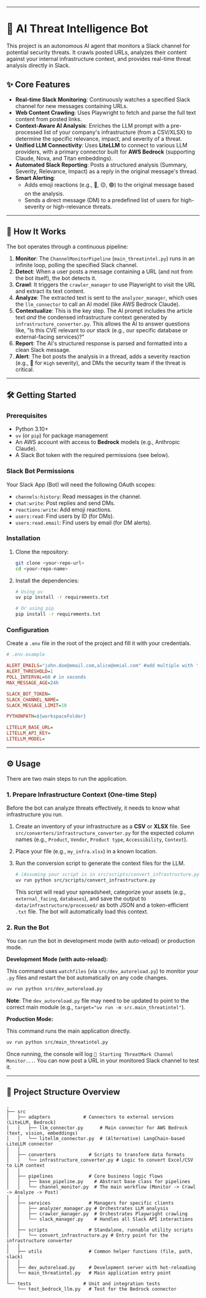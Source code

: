 
-----

# 🤖 AI Threat Intelligence Bot

This project is an autonomous AI agent that monitors a Slack channel for potential security threats. It crawls posted URLs, analyzes their content against your internal infrastructure context, and provides real-time threat analysis directly in Slack.

## ✨ Core Features

  * **Real-time Slack Monitoring**: Continuously watches a specified Slack channel for new messages containing URLs.
  * **Web Content Crawling**: Uses Playwright to fetch and parse the full text content from posted links.
  * **Context-Aware AI Analysis**: Enriches the LLM prompt with a pre-processed list of your company's infrastructure (from a CSV/XLSX) to determine the specific relevance, impact, and severity of a threat.
  * **Unified LLM Connectivity**: Uses **LiteLLM** to connect to various LLM providers, with a primary connector built for **AWS Bedrock** (supporting Claude, Nova, and Titan embeddings).
  * **Automated Slack Reporting**: Posts a structured analysis (Summary, Severity, Relevance, Impact) as a reply in the original message's thread.
  * **Smart Alerting**:
      * Adds emoji reactions (e.g., 🔴, 🟡, 🟢) to the original message based on the analysis.
      * Sends a direct message (DM) to a predefined list of users for high-severity or high-relevance threats.

-----

## 🚀 How It Works

The bot operates through a continuous pipeline:

1.  **Monitor**: The `ChannelMonitorPipeline` (`main_threatintel.py`) runs in an infinite loop, polling the specified Slack channel.
2.  **Detect**: When a user posts a message containing a URL (and not from the bot itself), the bot detects it.
3.  **Crawl**: It triggers the `crawler_manager` to use Playwright to visit the URL and extract its text content.
4.  **Analyze**: The extracted text is sent to the `analyzer_manager`, which uses the `llm_connector` to call an AI model (like AWS Bedrock Claude).
5.  **Contextualize**: This is the key step. The AI prompt includes the article text *and* the condensed infrastructure context generated by `infrastructure_converter.py`. This allows the AI to answer questions like, "Is this CVE relevant to *our* stack (e.g., our specific database or external-facing services)?"
6.  **Report**: The AI's structured response is parsed and formatted into a clean Slack message.
7.  **Alert**: The bot posts the analysis in a thread, adds a severity reaction (e.g., 🔴 for `High` severity), and DMs the security team if the threat is critical.

-----

## 🛠️ Getting Started

### Prerequisites

  * Python 3.10+
  * `uv` (or `pip`) for package management
  * An AWS account with access to **Bedrock** models (e.g., Anthropic Claude).
  * A Slack Bot token with the required permissions (see below).

### Slack Bot Permissions

Your Slack App (Bot) will need the following OAuth scopes:

  * `channels:history`: Read messages in the channel.
  * `chat:write`: Post replies and send DMs.
  * `reactions:write`: Add emoji reactions.
  * `users:read`: Find users by ID (for DMs).
  * `users:read.email`: Find users by email (for DM alerts).

### Installation

1.  Clone the repository:

    ```bash
    git clone <your-repo-url>
    cd <your-repo-name>
    ```

2.  Install the dependencies:

    ```bash
    # Using uv
    uv pip install -r requirements.txt

    # Or using pip
    pip install -r requirements.txt
    ```

### Configuration

Create a `.env` file in the root of the project and fill it with your credentials.

```ini
# .env.example

ALERT_EMAILS="john.doe@email.com,alice@emial.com" #add multiple with ',' 
ALERT_THRESHOLD=1
POLL_INTERVAL=60 # in seconds
MAX_MESSAGE_AGE=24h

SLACK_BOT_TOKEN=
SLACK_CHANNEL_NAME=
SLACK_MESSAGE_LIMIT=10

PYTHONPATH=${workspaceFolder}

LITELLM_BASE_URL=
LITELLM_API_KEY=
LITELLM_MODEL=
```

-----

## ⚙️ Usage

There are two main steps to run the application.

### 1\. Prepare Infrastructure Context (One-time Step)

Before the bot can analyze threats effectively, it needs to know what infrastructure you run.

1.  Create an inventory of your infrastructure as a **CSV** or **XLSX** file. See `src/converters/infrastructure_converter.py` for the expected column names (e.g., `Product`, `Vendor`, `Product type`, `Accessibility`, `Context`).

2.  Place your file (e.g., `my_infra.xlsx`) in a known location.

3.  Run the conversion script to generate the context files for the LLM.

    ```bash
    # (Assuming your script is in src/scripts/convert_infrastructure.py)
    uv run python src/scripts/convert_infrastructure.py
    ```

    This script will read your spreadsheet, categorize your assets (e.g., `external_facing`, `databases`), and save the output to `data/infrastructure/processed/` as both JSON and a token-efficient `.txt` file. The bot will automatically load this context.

### 2\. Run the Bot

You can run the bot in development mode (with auto-reload) or production mode.

**Development Mode (with auto-reload):**

This command uses `watchfiles` (via `src/dev_autoreload.py`) to monitor your `.py` files and restart the bot automatically on any code changes.

```bash
uv run python src/dev_autoreload.py
```

**Note**: The `dev_autoreload.py` file may need to be updated to point to the correct main module (e.g., `target="uv run -m src.main_threatintel"`).

**Production Mode:**

This command runs the main application directly.

```bash
uv run python src/main_threatintel.py
```

Once running, the console will log `🚀 Starting ThreatMark Channel Monitor...`. You can now post a URL in your monitored Slack channel to test it.

-----

## 📁 Project Structure Overview

```
.
├── src
│   ├── adapters            # Connectors to external services (LiteLLM, Bedrock)
│   │   ├── llm_connector.py      # Main connector for AWS Bedrock (text, vision, embeddings)
│   │   └── litellm_connector.py  # (Alternative) LangChain-based LiteLLM connector
│   │
│   ├── converters            # Scripts to transform data formats
│   │   └── infrastructure_converter.py # Logic to convert Excel/CSV to LLM context
│   │
│   ├── pipelines             # Core business logic flows
│   │   ├── base_pipeline.py    # Abstract base class for pipelines
│   │   └── channel_monitor.py  # The main workflow (Monitor -> Crawl -> Analyze -> Post)
│   │
│   ├── services              # Managers for specific clients
│   │   ├── analyzer_manager.py # Orchestrates LLM analysis
│   │   ├── crawler_manager.py  # Orchestrates Playwright crawling
│   │   └── slack_manager.py    # Handles all Slack API interactions
│   │
│   ├── scripts               # Standalone, runnable utility scripts
│   │   └── convert_infrastructure.py # Entry point for the infrastructure converter
│   │
│   ├── utils                 # Common helper functions (file, path, slack)
│   │
│   ├── dev_autoreload.py     # Development server with hot-reloading
│   └── main_threatintel.py   # Main application entry point
│
└── tests                   # Unit and integration tests
    └── test_bedrock_llm.py   # Test for the Bedrock connector
```